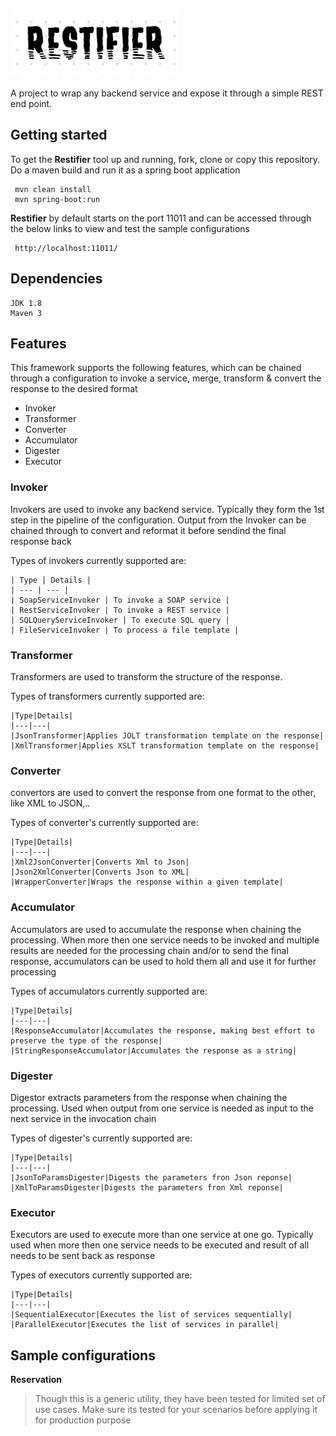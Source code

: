 ![](restifier-logo.png)

A project to wrap any backend service and expose it through a simple REST end point. 
 
## Getting started
To get the **Restifier** tool up and running, fork, clone or copy this repository.
Do a maven build and run it as a spring boot application

```
 mvn clean install
 mvn spring-boot:run
```

**Restifier** by default starts on the port 11011 and can be accessed through the below links to view and test the sample configurations

```
 http://localhost:11011/
```


## Dependencies
```
JDK 1.8
Maven 3
```

## Features

This framework supports the following features, which can be chained through a configuration to invoke a service, merge, transform & convert the response to the desired format 

* Invoker
* Transformer
* Converter
* Accumulator
* Digester
* Executor


### Invoker 

Invokers are used to invoke any backend service. Typically they form the 1st step in the pipeline of the configuration. Output from the Invoker can be chained through to convert and reformat it before sendind the final response back 

Types of invokers currently supported are:

	| Type | Details |
	| --- | --- |
	| SoapServiceInvoker | To invoke a SOAP service |
	| RestServiceInvoker | To invoke a REST service |
	| SQLQueryServiceInvoker | To execute SQL query |
	| FileServiceInvoker | To process a file template |


### Transformer

Transformers are used to transform the structure of the response. 

Types of transformers currently supported are:

	|Type|Details|
	|---|---|
	|JsonTransformer|Applies JOLT transformation template on the response|
	|XmlTransformer|Applies XSLT transformation template on the response|


### Converter

convertors are used to convert the response from one format to the other, like XML to JSON,.. 

Types of converter's currently supported are:

	|Type|Details|
	|---|---|
	|Xml2JsonConverter|Converts Xml to Json|
	|Json2XmlConverter|Converts Json to XML|
	|WrapperConverter|Wraps the response within a given template|


### Accumulator

Accumulators are used to accumulate the response when chaining the processing. When more then one service needs to be invoked and multiple results are needed for the processing chain and/or to send the final response, accumulators can be used to hold them all and use it for further processing   

Types of accumulators currently supported are:

	|Type|Details|
	|---|---|
	|ResponseAccumulator|Accumulates the response, making best effort to preserve the type of the response|
	|StringResponseAccumulator|Accumulates the response as a string|


### Digester

Digestor extracts parameters from the response when chaining the processing. Used when output from one service is needed as input to the next service in the invocation chain 

Types of digester's currently supported are:

	|Type|Details|
	|---|---|
	|JsonToParamsDigester|Digests the parameters fron Json reponse|
	|XmlToParamsDigester|Digests the parameters fron Xml reponse|


### Executor

Executors are used to execute more than one service at one go. Typically used when more then one service needs to be executed and result of all needs to be sent back as response 

Types of executors currently supported are:

	|Type|Details|
	|---|---|
	|SequentialExecutor|Executes the list of services sequentially|
	|ParallelExecutor|Executes the list of services in parallel|


## Sample configurations


**Reservation**
> Though this is a generic utility, they have been tested for limited set of use cases. Make sure its tested for your scenarios before applying it for production purpose

